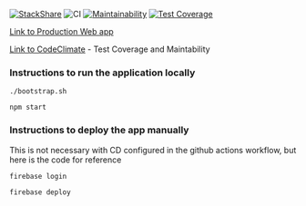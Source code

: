 [![StackShare](http://img.shields.io/badge/tech-stack-0690fa.svg?style=flat)](https://stackshare.io/dcsil/dreamtune)
![CI](https://github.com/dcsil/dream-team/workflows/CI/badge.svg)
[![Maintainability](https://api.codeclimate.com/v1/badges/7f87a22ae67adec9e7aa/maintainability)](https://codeclimate.com/repos/5e52ed5d4c82bf01780003db/maintainability)
[![Test Coverage](https://api.codeclimate.com/v1/badges/7f87a22ae67adec9e7aa/test_coverage)](https://codeclimate.com/repos/5e52ed5d4c82bf01780003db/test_coverage)

[Link to Production Web app](https://dreamtune-cdf8a.web.app/)

[Link to CodeClimate](https://codeclimate.com/repos/5e52ed5d4c82bf01780003db) - Test Coverage and Maintability


### Instructions to run the application locally

`./bootstrap.sh`

`npm start`

### Instructions to deploy the app manually 
This is not necessary with CD configured in the github actions workflow, but here is the code for reference

`firebase login`

`firebase deploy`
